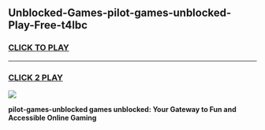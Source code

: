 
## Unblocked-Games-pilot-games-unblocked-Play-Free-t4lbc
<h3>
<a href="https://premium76.site?title=pilot-games-unblocked&ref=18A1">CLICK TO PLAY</a></h3>
<hr>

<h3>
<a href="https://premium76.site?title=pilot-games-unblocked&ref=18A1">CLICK 2 PLAY</a>
  
</h3>

<a href="https://premium76.site?title=pilot-games-unblocked&ref=18A1"><img src="https://clearcache.store/games.png"></a>


**pilot-games-unblocked games unblocked: Your Gateway to Fun and Accessible Online Gaming**
